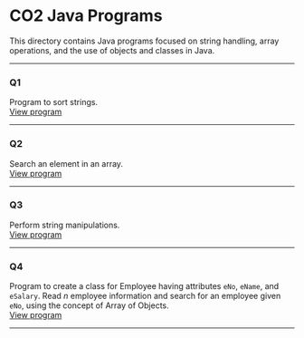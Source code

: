 # CO2 Java Programs

This directory contains Java programs focused on string handling, array operations, and the use of objects and classes in Java.

---

### Q1  
Program to sort strings.  
[View program](./Q1.java)

---

### Q2  
Search an element in an array.  
[View program](./Q2.java)

---

### Q3  
Perform string manipulations.  
[View program](./Q3.java)

---

### Q4  
Program to create a class for Employee having attributes `eNo`, `eName`, and `eSalary`. Read *n* employee information and search for an employee given `eNo`, using the concept of Array of Objects.  
[View program](./Q4.java)

---

